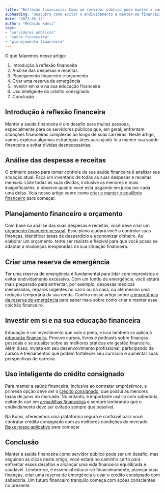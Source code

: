 ```yaml
---
title: "Reflexão financeira: Como um servidor público pode manter a saúde financeira"
subheading: "Descubra como evitar o endividamento e manter-se financeiramente saudável como servidor público"
date: "2023-06-12"
author: "Redação Konsi"
tags:
- "servidores públicos"
- "saúde financeira"
- "planejamento financeiro"
---
```


O que falaremos nesse artigo:
1. Introdução à reflexão financeira
2. Análise das despesas e receitas
3. Planejamento financeiro e orçamento
4. Criar uma reserva de emergência
5. Investir em si e na sua educação financeira
6. Uso inteligente do crédito consignado
7. Conclusão

## Introdução à reflexão financeira

Manter a saúde financeira é um desafio para muitas pessoas, especialmente para os servidores públicos que, em geral, enfrentam situações financeiras complexas ao longo de suas carreiras. Neste artigo, vamos explorar algumas estratégias úteis para ajudá-lo a manter sua saúde financeira e evitar dívidas desnecessárias.

## Análise das despesas e receitas

O primeiro passo para tomar controle de sua saúde financeira é analisar sua situação atual. Faça um inventário de todas as suas despesas e receitas mensais. Liste todas as suas dívidas, inclusive as menores e mais insignificantes, e observe quanto você está pagando em juros por cada uma delas. Veja nosso artigo sobre como [criar e manter o equilíbrio financeiro](https://konsi.com.br/postagens/como-criar-e-manter-o-equilbrio-financeiro-um-guia-para-servidores-pblicos.md) para começar.

## Planejamento financeiro e orçamento

Com base na análise das suas despesas e receitas, você deve criar um [orçamento financeiro pessoal](https://konsi.com.br/postagens/como-criar-e-seguir-um-oramento-financeiro-pessoal-para-servidores-pblicos.md). Esse plano ajudará você a controlar suas finanças, identificar áreas de desperdício e economizar dinheiro. Ao elaborar um orçamento, tente ser realista e flexível para que você possa se adaptar a mudanças inesperadas na sua situação financeira.

## Criar uma reserva de emergência

Ter uma reserva de emergência é fundamental para lidar com imprevistos e evitar endividamento excessivo. Com um fundo de emergência, você estará mais preparado para enfrentar, por exemplo, despesas médicas inesperadas, reparos urgentes no carro ou na casa, ou até mesmo uma redução temporária da sua renda. Confira nosso artigo sobre [a importância da reserva de emergência](https://konsi.com.br/postagens/a-importncia-da-reserva-de-emergncia-e-como-constru-la-com-inteligncia-financeira.md) para saber mais sobre como criar e manter esse colchão financeiro.

## Investir em si e na sua educação financeira

Educação é um investimento que vale a pena, e isso também se aplica à [educação financeira](https://konsi.com.br/postagens/a-importncia-da-educao-financeira-para-servidores-pblicos-e-como-implement-la-em-sua-vida.md). Procure cursos, livros e podcasts sobre finanças pessoais e se atualize sobre as melhores práticas em gestão financeira. Além disso, invista em seu desenvolvimento profissional, participando de cursos e treinamentos que podem fortalecer seu currículo e aumentar suas perspectivas de carreira.

## Uso inteligente do crédito consignado

Para manter a saúde financeira, inclusive ao contratar empréstimos, a primeira opção deve ser o [crédito consignado](https://konsi.com.br/postagens/5-motivos-para-escolher-o-credito-consignado-publico.md), que possui as menores taxas de juros do mercado. No entanto, é importante usá-lo com sabedoria, evitando cair em [armadilhas financeiras](https://konsi.com.br/postagens/como-identificar-e-evitar-armadilhas-financeiras-um-guia-para-servidores-pblicos.md) e sempre lembrando que o endividamento deve ser evitado sempre que possível.

Na Konsi, oferecemos uma plataforma segura e confiável para você contratar crédito consignado com as melhores condições do mercado. [Baixe nosso aplicativo](https://konsi.com.br/download.html) para começar.

## Conclusão

Manter a saúde financeira como servidor público pode ser um desafio, mas seguindo as dicas neste artigo, você estará no caminho certo para enfrentar esses desafios e alcançar uma vida financeira equilibrada e saudável. Lembre-se, é essencial educar-se financeiramente, planejar suas finanças, criar uma reserva de emergência e usar o crédito consignado com sabedoria. Um futuro financeiro tranquilo começa com ações conscientes no presente.